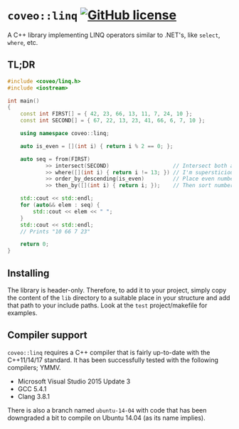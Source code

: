 # `coveo::linq` [![GitHub license](https://img.shields.io/badge/license-Apache%202-blue.svg)](https://raw.githubusercontent.com/coveo/linq/master/LICENSE)
A C++ library implementing LINQ operators similar to .NET's, like `select`, `where`, etc.

## TL;DR
```c++
#include <coveo/linq.h>
#include <iostream>

int main()
{
    const int FIRST[] = { 42, 23, 66, 13, 11, 7, 24, 10 };
    const int SECOND[] = { 67, 22, 13, 23, 41, 66, 6, 7, 10 };

    using namespace coveo::linq;

    auto is_even = [](int i) { return i % 2 == 0; };

    auto seq = from(FIRST)
            >> intersect(SECOND)                    // Intersect both arrays
            >> where([](int i) { return i != 13; }) // I'm supersticious, remove 13
            >> order_by_descending(is_even)         // Place even numbers first
            >> then_by([](int i) { return i; });    // Then sort numbers ascending

    std::cout << std::endl;
    for (auto&& elem : seq) {
        std::cout << elem << " ";
    }
    std::cout << std::endl;
    // Prints "10 66 7 23"

    return 0;
}
```

## Installing
The library is header-only. Therefore, to add it to your project, simply copy the content of the `lib` directory to a suitable place in your structure and add that path to your include paths. Look at the `test` project/makefile for examples.

## Compiler support
`coveo::linq` requires a C++ compiler that is fairly up-to-date with the C++11/14/17 standard. It has been successfully tested with the following compilers; YMMV.

* Microsoft Visual Studio 2015 Update 3
* GCC 5.4.1
* Clang 3.8.1

There is also a branch named `ubuntu-14-04` with code that has been downgraded a bit to compile on Ubuntu 14.04 (as its name implies).
